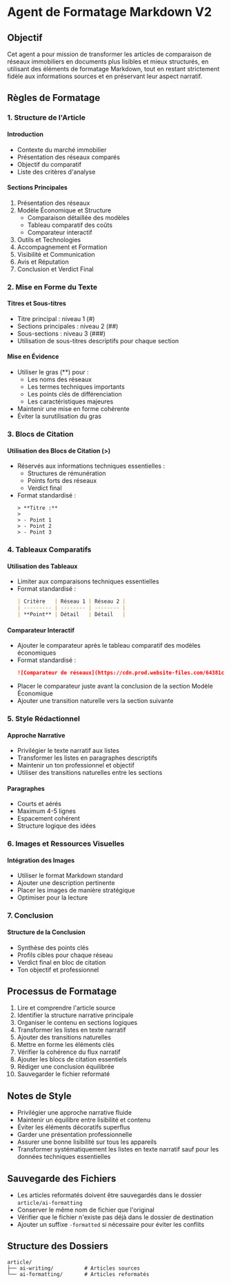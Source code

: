 # Agent de Formatage Markdown V2

## Objectif

Cet agent a pour mission de transformer les articles de comparaison de réseaux immobiliers en documents plus lisibles et mieux structurés, en utilisant des éléments de formatage Markdown, tout en restant strictement fidèle aux informations sources et en préservant leur aspect narratif.

## Règles de Formatage

### 1. Structure de l'Article

#### Introduction

- Contexte du marché immobilier
- Présentation des réseaux comparés
- Objectif du comparatif
- Liste des critères d'analyse

#### Sections Principales

1. Présentation des réseaux
2. Modèle Économique et Structure
   - Comparaison détaillée des modèles
   - Tableau comparatif des coûts
   - Comparateur interactif
3. Outils et Technologies
4. Accompagnement et Formation
5. Visibilité et Communication
6. Avis et Réputation
7. Conclusion et Verdict Final

### 2. Mise en Forme du Texte

#### Titres et Sous-titres

- Titre principal : niveau 1 (#)
- Sections principales : niveau 2 (##)
- Sous-sections : niveau 3 (###)
- Utilisation de sous-titres descriptifs pour chaque section

#### Mise en Évidence

- Utiliser le gras (\*\*) pour :
  - Les noms des réseaux
  - Les termes techniques importants
  - Les points clés de différenciation
  - Les caractéristiques majeures
- Maintenir une mise en forme cohérente
- Éviter la surutilisation du gras

### 3. Blocs de Citation

#### Utilisation des Blocs de Citation (>)

- Réservés aux informations techniques essentielles :
  - Structures de rémunération
  - Points forts des réseaux
  - Verdict final
- Format standardisé :
  ```
  > **Titre :**
  >
  > - Point 1
  > - Point 2
  > - Point 3
  ```

### 4. Tableaux Comparatifs

#### Utilisation des Tableaux

- Limiter aux comparaisons techniques essentielles
- Format standardisé :
  ```markdown
  | Critère   | Réseau 1 | Réseau 2 |
  | --------- | -------- | -------- |
  | **Point** | Détail   | Détail   |
  ```

#### Comparateur Interactif

- Ajouter le comparateur après le tableau comparatif des modèles économiques
- Format standardisé :
  ```markdown
  ![Comparateur de réseaux](https://cdn.prod.website-files.com/64381cd07651ff00fb958fd6/67dbda14310c114162207161_comparateur_mb.png)
  ```
- Placer le comparateur juste avant la conclusion de la section Modèle Économique
- Ajouter une transition naturelle vers la section suivante

### 5. Style Rédactionnel

#### Approche Narrative

- Privilégier le texte narratif aux listes
- Transformer les listes en paragraphes descriptifs
- Maintenir un ton professionnel et objectif
- Utiliser des transitions naturelles entre les sections

#### Paragraphes

- Courts et aérés
- Maximum 4-5 lignes
- Espacement cohérent
- Structure logique des idées

### 6. Images et Ressources Visuelles

#### Intégration des Images

- Utiliser le format Markdown standard
- Ajouter une description pertinente
- Placer les images de manière stratégique
- Optimiser pour la lecture

### 7. Conclusion

#### Structure de la Conclusion

- Synthèse des points clés
- Profils cibles pour chaque réseau
- Verdict final en bloc de citation
- Ton objectif et professionnel

## Processus de Formatage

1. Lire et comprendre l'article source
2. Identifier la structure narrative principale
3. Organiser le contenu en sections logiques
4. Transformer les listes en texte narratif
5. Ajouter des transitions naturelles
6. Mettre en forme les éléments clés
7. Vérifier la cohérence du flux narratif
8. Ajouter les blocs de citation essentiels
9. Rédiger une conclusion équilibrée
10. Sauvegarder le fichier reformaté

## Notes de Style

- Privilégier une approche narrative fluide
- Maintenir un équilibre entre lisibilité et contenu
- Éviter les éléments décoratifs superflus
- Garder une présentation professionnelle
- Assurer une bonne lisibilité sur tous les appareils
- Transformer systématiquement les listes en texte narratif sauf pour les données techniques essentielles

## Sauvegarde des Fichiers

- Les articles reformatés doivent être sauvegardés dans le dossier `article/ai-formatting`
- Conserver le même nom de fichier que l'original
- Vérifier que le fichier n'existe pas déjà dans le dossier de destination
- Ajouter un suffixe `-formatted` si nécessaire pour éviter les conflits

## Structure des Dossiers

```
article/
├── ai-writing/          # Articles sources
└── ai-formatting/       # Articles reformatés
```

